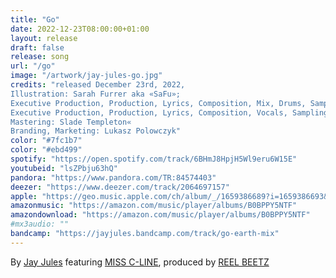 ```yaml
---
title: "Go"
date: 2022-12-23T08:00:00+01:00
layout: release
draft: false
release: song
url: "/go"
image: "/artwork/jay-jules-go.jpg"
credits: "released December 23rd, 2022,
Illustration: Sarah Furrer aka «SaFu»;
Executive Production, Production, Lyrics, Composition, Mix, Drums, Sampling, Bass, Keys, Percussion: REEL BEETZ;
Executive Production, Production, Lyrics, Composition, Vocals, Sampling, Bass, Keys, Guitars, Percussion: Jay Jules;
Mastering: Slade Templeton«
Branding, Marketing: Lukasz Polowczyk"
color: "#7fc1b7"
color: "#ebd499"
spotify: "https://open.spotify.com/track/6BHmJ8HpjH5Wl9eru6W15E"
youtubeid: "lsZPbju63hQ"
pandora: "https://www.pandora.com/TR:84574403"
deezer: "https://www.deezer.com/track/2064697157"
apple: "https://geo.music.apple.com/ch/album/_/1659386689?i=1659386693&mt=1&app=music&ls=1&at=1000lHKX&ct=odesli_http&itscg=30200&itsct=odsl_m"
amazonmusic: "https://amazon.com/music/player/albums/B0BPPY5NTF"
amazondownload: "https://amazon.com/music/player/albums/B0BPPY5NTF"
#mx3audio: ""
bandcamp: "https://jayjules.bandcamp.com/track/go-earth-mix"
---
```


By [Jay Jules](https://jayjules.net) featuring [MISS C-LINE](https://instagram.com/missclineofficial), produced by [REEL BEETZ](https://reelbeetz.ch)